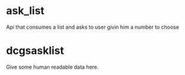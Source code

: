 # ask_list
Api that consumes a list and asks to user givin him a number to choose
# dcgsasklist

Give some human readable data here.

